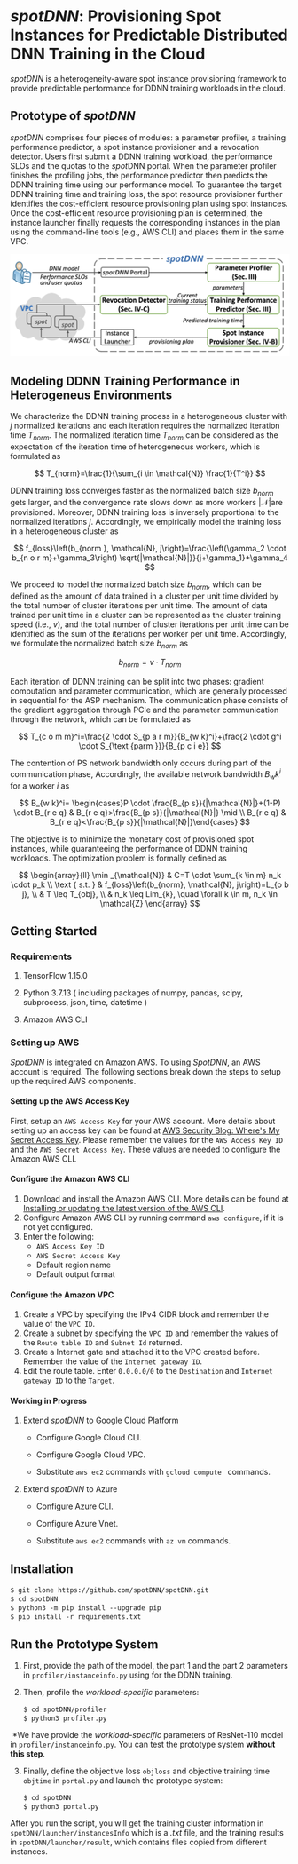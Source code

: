 # *spotDNN*: Provisioning Spot Instances for Predictable Distributed DNN Training in the Cloud

 *spotDNN* is a heterogeneity-aware spot instance provisioning framework to provide predictable performance for DDNN training workloads in the cloud.

## Prototype of *spotDNN*

*spotDNN* comprises four pieces of modules: a parameter profiler, a training performance predictor, a spot instance provisioner and a revocation detector. Users first submit a DDNN training workload, the performance SLOs and the quotas to the *spot*DNN portal. When the parameter profiler finishes the profiling jobs, the performance predictor then predicts the DDNN training time using our performance model. To guarantee the target DDNN training time and training loss, the spot resource provisioner further identifies the cost-efficient resource provisioning plan using spot instances. Once the cost-efficient resource provisioning plan is determined, the instance launcher finally requests the corresponding instances in the plan using the command-line tools (e.g., AWS CLI) and places them in the same VPC. 

![image-20221010114716550](images/prototype.png)

## Modeling DDNN Training Performance in Heterogeneus Environments

We characterize the DDNN training process in a heterogeneous cluster with $j$ normalized iterations and each iteration requires the normalized iteration time $T_{norm}$.  The normalized iteration time $T_{norm}$ can be considered as the expectation of the iteration time of heterogeneous workers, which is formulated as


$$
T_{norm}=\frac{1}{\sum_{i \in \mathcal{N}} \frac{1}{T^i}}
$$


DDNN training loss converges faster as the normalized batch size $b_{norm}$ gets larger, and the convergence rate slows down as more workers $|\mathcal{N}|$are provisioned. Moreover, DDNN training loss is inversely proportional to the normalized iterations $j$. Accordingly, we empirically model the training loss in a heterogeneous cluster as


$$
f_{loss}\left(b_{norm }, \mathcal{N}, j\right)=\frac{\left(\gamma_2 \cdot b_{n o r m}+\gamma_3\right) \sqrt{|\mathcal{N}|}}{j+\gamma_1}+\gamma_4
$$


We proceed to model the normalized batch size $b_{norm}$, which can be defined as the amount of data trained in a cluster per unit time divided by the total number of cluster iterations per unit time. The amount of data trained per unit time in a cluster can be represented as the cluster training speed (i.e., $v$), and the total number of cluster iterations per unit time can be identified as the sum of the iterations per worker per unit time. Accordingly, we formulate the normalized batch size $b_{norm}$ as


$$
b_{norm}=v \cdot T_{norm}
$$


Each iteration of DDNN training can be split into two phases: gradient computation and parameter communication, which are generally processed in sequential for the ASP mechanism. The communication phase consists of the gradient aggregation through PCIe and the parameter communication through the network, which can be formulated as


$$
T_{c o m m}^i=\frac{2 \cdot S_{p a r m}}{B_{w k}^i}+\frac{2 \cdot g^i \cdot S_{\text {parm }}}{B_{p c i e}}
$$


The contention of PS network bandwidth only occurs during part of the communication phase, Accordingly, the available network bandwidth $B_wk^i$ for a worker $i$ as


$$
B_{w k}^i= \begin{cases}P \cdot \frac{B_{p s}}{|\mathcal{N}|}+(1-P) \cdot B_{r e q} & B_{r e q}>\frac{B_{p s}}{|\mathcal{N}|} \mid \\ B_{r e q} & B_{r e q}<\frac{B_{p s}}{|\mathcal{N}|}\end{cases}
$$


The objective is to minimize the monetary cost of provisioned spot instances, while guaranteeing the performance of DDNN training workloads. The optimization problem is formally defined as


$$
\begin{array}{ll}
\min _{\mathcal{N}} & C=T \cdot \sum_{k \in m} n_k \cdot p_k \\
\text { s.t. } & f_{loss}\left(b_{norm}, \mathcal{N}, j\right)=L_{o b j}, \\
& T \leq T_{obj}, \\
& n_k \leq Lim_{k}, \quad \forall k \in m, n_k \in \mathcal{Z}
\end{array}
$$

## Getting Started

### Requirements

1. TensorFlow 1.15.0

2. Python 3.7.13 ( including packages of numpy, pandas, scipy, subprocess, json, time, datetime )

3. Amazon AWS CLI

### Setting up AWS

*SpotDNN* is integrated on Amazon AWS. To using *SpotDNN*, an AWS account is required. The following sections break down the steps to setup up the required AWS components.

####  Setting up the AWS Access Key

First, setup an `AWS Access Key` for your AWS account. More details about setting up an access key can be found at [AWS Security Blog: Where's My Secret Access Key](https://aws.amazon.com/blogs/security/wheres-my-secret-access-key/). Please remember the values for the `AWS Access Key ID` and the `AWS Secret Access Key`. These values are needed to configure the Amazon AWS CLI.

####  Configure the Amazon AWS CLI

1. Download and install the Amazon AWS CLI. More details can be found at [Installing or updating the latest version of the AWS CLI](https://docs.aws.amazon.com/cli/latest/userguide/getting-started-install.html). 
2. Configure Amazon AWS CLI by running command `aws configure`, if it is not yet configured.
3. Enter the following:
   - `AWS Access Key ID`
   - `AWS Secret Access Key`
   - Default region name
   - Default output format

#### Configure the Amazon VPC

1. Create a  VPC by specifying the IPv4 CIDR block and remember the value of the `VPC ID`.
2. Create a  subnet by specifying the `VPC ID` and remember the values of the `Route table ID` and `Subnet Id` returned.
3. Create a Internet gate and attached it to the VPC created before. Remember the value of the `Internet gateway ID`.
4. Edit the route table. Enter `0.0.0.0/0` to the `Destination` and `Internet gateway ID` to the `Target`.

#### Working in Progress

1. Extend *spotDNN* to Google Cloud Platform

   - Configure Google Cloud CLI.

   - Configure Google Cloud VPC.

   - Substitute `aws ec2` commands with `gcloud compute ` commands.

2. Extend *spotDNN* to Azure

   - Configure Azure CLI.

   - Configure Azure Vnet.

   - Substitute `aws ec2` commands with `az vm` commands.

## Installation

```shell
$ git clone https://github.com/spotDNN/spotDNN.git
$ cd spotDNN
$ python3 -m pip install --upgrade pip
$ pip install -r requirements.txt
```

## Run the Prototype System

1. First, provide the path of the model, the part 1 and the part 2 parameters in `profiler/instanceinfo.py` using for the DDNN training.

2. Then, profile the *workload-specific* parameters:

   ```shell
   $ cd spotDNN/profiler
   $ python3 profiler.py
   ```

​	*We have provide the *workload-specific* parameters of ResNet-110 model in `profiler/instanceinfo.py`. You can test the prototype system **without this step**.

3. Finally, define the objective loss `objloss` and objective training time `objtime` in `portal.py` and launch the prototype system:

   ```shell
   $ cd spotDNN
   $ python3 portal.py
   ```

After you run the script, you will get the training cluster information  in `spotDNN/launcher/instancesInfo` which is a *.txt* file, and the training results in `spotDNN/launcher/result`, which contains files copied from different instances. 
